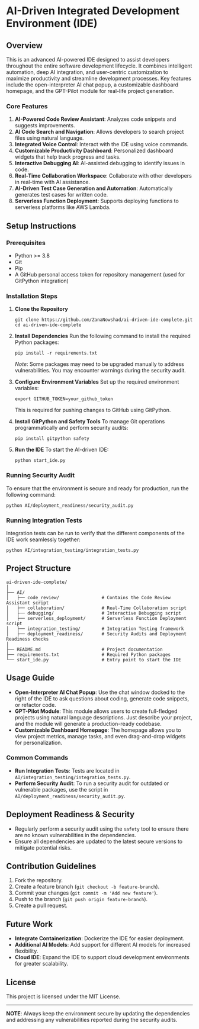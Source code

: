 
# AI-Driven Integrated Development Environment (IDE)

## Overview
This is an advanced AI-powered IDE designed to assist developers throughout the entire software development lifecycle. It combines intelligent automation, deep AI integration, and user-centric customization to maximize productivity and streamline development processes. Key features include the open-interpreter AI chat popup, a customizable dashboard homepage, and the GPT-Pilot module for real-life project generation.

### Core Features
1. **AI-Powered Code Review Assistant**: Analyzes code snippets and suggests improvements.
2. **AI Code Search and Navigation**: Allows developers to search project files using natural language.
3. **Integrated Voice Control**: Interact with the IDE using voice commands.
4. **Customizable Productivity Dashboard**: Personalized dashboard widgets that help track progress and tasks.
5. **Interactive Debugging AI**: AI-assisted debugging to identify issues in code.
6. **Real-Time Collaboration Workspace**: Collaborate with other developers in real-time with AI assistance.
7. **AI-Driven Test Case Generation and Automation**: Automatically generates test cases for written code.
8. **Serverless Function Deployment**: Supports deploying functions to serverless platforms like AWS Lambda.

## Setup Instructions

### Prerequisites
- Python >= 3.8
- Git
- Pip
- A GitHub personal access token for repository management (used for GitPython integration)

### Installation Steps

1. **Clone the Repository**
   ```
   git clone https://github.com/ZanaNowshad/ai-driven-ide-complete.git
   cd ai-driven-ide-complete
   ```

2. **Install Dependencies**
   Run the following command to install the required Python packages:
   ```
   pip install -r requirements.txt
   ```
   *Note*: Some packages may need to be upgraded manually to address vulnerabilities. You may encounter warnings during the security audit.

3. **Configure Environment Variables**
   Set up the required environment variables:
   ```
   export GITHUB_TOKEN=your_github_token
   ```
   This is required for pushing changes to GitHub using GitPython.

4. **Install GitPython and Safety Tools**
   To manage Git operations programmatically and perform security audits:
   ```
   pip install gitpython safety
   ```

5. **Run the IDE**
   To start the AI-driven IDE:
   ```
   python start_ide.py
   ```

### Running Security Audit
To ensure that the environment is secure and ready for production, run the following command:
```
python AI/deployment_readiness/security_audit.py
```

### Running Integration Tests
Integration tests can be run to verify that the different components of the IDE work seamlessly together:
```
python AI/integration_testing/integration_tests.py
```

## Project Structure

```
ai-driven-ide-complete/
│
├── AI/
│   ├── code_review/                # Contains the Code Review Assistant script
│   ├── collaboration/              # Real-Time Collaboration script
│   ├── debugging/                  # Interactive Debugging script
│   ├── serverless_deployment/      # Serverless Function Deployment script
│   ├── integration_testing/        # Integration Testing framework
│   ├── deployment_readiness/       # Security Audits and Deployment Readiness checks
│
├── README.md                       # Project documentation
├── requirements.txt                # Required Python packages
└── start_ide.py                    # Entry point to start the IDE
```

## Usage Guide

- **Open-Interpreter AI Chat Popup**: Use the chat window docked to the right of the IDE to ask questions about coding, generate code snippets, or refactor code.
- **GPT-Pilot Module**: This module allows users to create full-fledged projects using natural language descriptions. Just describe your project, and the module will generate a production-ready codebase.
- **Customizable Dashboard Homepage**: The homepage allows you to view project metrics, manage tasks, and even drag-and-drop widgets for personalization.

### Common Commands
- **Run Integration Tests**: Tests are located in `AI/integration_testing/integration_tests.py`.
- **Perform Security Audit**: To run a security audit for outdated or vulnerable packages, use the script in `AI/deployment_readiness/security_audit.py`.

## Deployment Readiness & Security
- Regularly perform a security audit using the `safety` tool to ensure there are no known vulnerabilities in the dependencies.
- Ensure all dependencies are updated to the latest secure versions to mitigate potential risks.

## Contribution Guidelines
1. Fork the repository.
2. Create a feature branch (`git checkout -b feature-branch`).
3. Commit your changes (`git commit -m 'Add new feature'`).
4. Push to the branch (`git push origin feature-branch`).
5. Create a pull request.

## Future Work
- **Integrate Containerization**: Dockerize the IDE for easier deployment.
- **Additional AI Models**: Add support for different AI models for increased flexibility.
- **Cloud IDE**: Expand the IDE to support cloud development environments for greater scalability.

## License
This project is licensed under the MIT License.

---

**NOTE**: Always keep the environment secure by updating the dependencies and addressing any vulnerabilities reported during the security audits.

